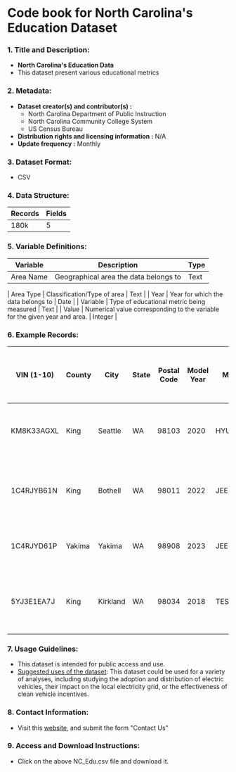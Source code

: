 # Code book for North Carolina's Education Dataset

### 1. Title and Description:

- **North Carolina's Education Data**
- This dataset present various educational metrics

### 2. Metadata:

- **Dataset creator(s) and contributor(s) :**
  - North Carolina Department of Public Instruction
  - North Carolina Community College System
  - US Census Bureau
- **Distribution rights and licensing information :** N/A
- **Update frequency :** Monthly

### 3. Dataset Format:

- CSV

### 4. Data Structure:

| Records | Fields |
| ------- | ------ |
| 180k    | 5      |

### 5. Variable Definitions:

| Variable  | Description                           | Type |
| --------- | ------------------------------------- | ---- |
| Area Name | Geographical area the data belongs to | Text |

| Area Type | Classification/Type of area | Text |
| Year | Year for which the data belongs to | Date |
| Variable | Type of educational metric being measured | Text |
| Value | Numerical value corresponding to the variable for the given year and area. | Integer |

### 6. Example Records:

| VIN (1-10) | County | City     | State | Postal Code | Model Year | Make    | Model          | Electric Vehicle Type                  | Clean Alternative Fuel Vehicle (CAFV) Eligibility | Electric Range | Base MSRP | Legislative District | DOL Vehicle ID | Vehicle Location                | Electric Utility                                | 2020 Census Tract |
| ---------- | ------ | -------- | ----- | ----------- | ---------- | ------- | -------------- | -------------------------------------- | ------------------------------------------------- | -------------- | --------- | -------------------- | -------------- | ------------------------------- | ----------------------------------------------- | ----------------- |
| KM8K33AGXL | King   | Seattle  | WA    | 98103       | 2020       | HYUNDAI | KONA           | Battery Electric Vehicle (BEV)         | Clean Alternative Fuel Vehicle Eligible           | 258            | 0         | 43                   | 249675142      | POINT (-122.34301 47.659185)    | CITY OF SEATTLE - (WA)\|CITY OF TACOMA - (WA)   | 53033004800       |
| 1C4RJYB61N | King   | Bothell  | WA    | 98011       | 2022       | JEEP    | GRAND CHEROKEE | Plug-in Hybrid Electric Vehicle (PHEV) | Not eligible due to low battery range             | 25             | 0         | 1                    | 233928502      | POINT (-122.20578 47.762405)    | PUGET SOUND ENERGY INC\|\|CITY OF TACOMA - (WA) | 53033021804       |
| 1C4RJYD61P | Yakima | Yakima   | WA    | 98908       | 2023       | JEEP    | GRAND CHEROKEE | Plug-in Hybrid Electric Vehicle (PHEV) | Not eligible due to low battery range             | 25             | 0         | 14                   | 229675939      | POINT (-120.6027202 46.5965625) | PACIFICORP                                      | 53077002900       |
| 5YJ3E1EA7J | King   | Kirkland | WA    | 98034       | 2018       | TESLA   | MODEL 3        | Battery Electric Vehicle (BEV)         | Clean Alternative Fuel Vehicle Eligible           | 215            | 0         | 45                   | 104714466      | POINT (-122.209285 47.71124)    | PUGET SOUND ENERGY INC\|\|CITY OF TACOMA - (WA) | 53033021903       |

### 7. Usage Guidelines:

- This dataset is intended for public access and use.
- <u>Suggested uses of the dataset</u>: This dataset could be used for a variety of analyses, including studying the adoption and distribution of electric vehicles, their impact on the local electricity grid, or the effectiveness of clean vehicle incentives.

### 8. Contact Information:

- Visit this [website](https://linc.osbm.nc.gov/pages/contact/), and submit the form "Contact Us"

### 9. Access and Download Instructions:

- Click on the above NC_Edu.csv file and download it.

